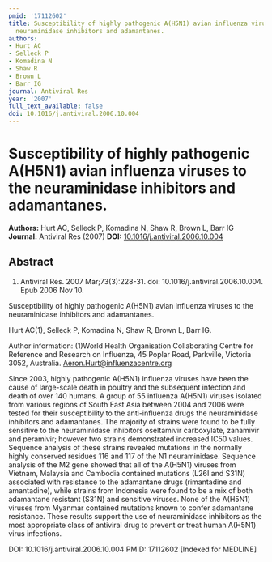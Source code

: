 ```yaml
---
pmid: '17112602'
title: Susceptibility of highly pathogenic A(H5N1) avian influenza viruses to the
  neuraminidase inhibitors and adamantanes.
authors:
- Hurt AC
- Selleck P
- Komadina N
- Shaw R
- Brown L
- Barr IG
journal: Antiviral Res
year: '2007'
full_text_available: false
doi: 10.1016/j.antiviral.2006.10.004
---
```


# Susceptibility of highly pathogenic A(H5N1) avian influenza viruses to the neuraminidase inhibitors and adamantanes.
**Authors:** Hurt AC, Selleck P, Komadina N, Shaw R, Brown L, Barr IG
**Journal:** Antiviral Res (2007)
**DOI:** [10.1016/j.antiviral.2006.10.004](https://doi.org/10.1016/j.antiviral.2006.10.004)

## Abstract

1. Antiviral Res. 2007 Mar;73(3):228-31. doi: 10.1016/j.antiviral.2006.10.004.
Epub  2006 Nov 10.

Susceptibility of highly pathogenic A(H5N1) avian influenza viruses to the 
neuraminidase inhibitors and adamantanes.

Hurt AC(1), Selleck P, Komadina N, Shaw R, Brown L, Barr IG.

Author information:
(1)World Health Organisation Collaborating Centre for Reference and Research on 
Influenza, 45 Poplar Road, Parkville, Victoria 3052, Australia. 
Aeron.Hurt@influenzacentre.org

Since 2003, highly pathogenic A(H5N1) influenza viruses have been the cause of 
large-scale death in poultry and the subsequent infection and death of over 140 
humans. A group of 55 influenza A(H5N1) viruses isolated from various regions of 
South East Asia between 2004 and 2006 were tested for their susceptibility to 
the anti-influenza drugs the neuraminidase inhibitors and adamantanes. The 
majority of strains were found to be fully sensitive to the neuraminidase 
inhibitors oseltamivir carboxylate, zanamivir and peramivir; however two strains 
demonstrated increased IC50 values. Sequence analysis of these strains revealed 
mutations in the normally highly conserved residues 116 and 117 of the N1 
neuraminidase. Sequence analysis of the M2 gene showed that all of the A(H5N1) 
viruses from Vietnam, Malaysia and Cambodia contained mutations (L26I and S31N) 
associated with resistance to the adamantane drugs (rimantadine and amantadine), 
while strains from Indonesia were found to be a mix of both adamantane resistant 
(S31N) and sensitive viruses. None of the A(H5N1) viruses from Myanmar contained 
mutations known to confer adamantane resistance. These results support the use 
of neuraminidase inhibitors as the most appropriate class of antiviral drug to 
prevent or treat human A(H5N1) virus infections.

DOI: 10.1016/j.antiviral.2006.10.004
PMID: 17112602 [Indexed for MEDLINE]
